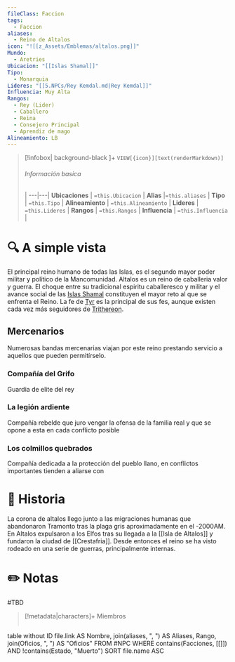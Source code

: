 ```yaml
---
fileClass: Faccion
tags:
  - Faccion
aliases:
  - Reino de Altalos
icon: "![[z_Assets/Emblemas/altalos.png]]"
Mundo:
  - Aretries
Ubicacion: "[[Islas Shamal]]"
Tipo:
  - Monarquia
Lideres: "[[5.NPCs/Rey Kemdal.md|Rey Kemdal]]"
Influencia: Muy Alta
Rangos:
  - Rey (Lider)
  - Caballero
  - Reina
  - Consejero Principal
  - Aprendiz de mago
Alineamiento: LB
---
```



> [!infobox| background-black ]+
`VIEW[{icon}][text(renderMarkdown)]`
> ###### Información basica
>  |
> ---|---|
>  **Ubicaciones** | `=this.Ubicacion` |
> **Alias** |`=this.aliases` |
> **Tipo** | `=this.Tipo` |
> **Alineamiento** | `=this.Alineamiento` |
> **Lideres** | `=this.Lideres` |
> **Rangos** | `=this.Rangos` |
> **Influencia** | `=this.Influencia` |




# 🔍 A simple vista

El principal reino humano de todas las Islas, es el segundo mayor poder militar y político de la Mancomunidad. Altalos es un reino de caballeria valor y guerra. El choque entre su tradicional espiritu caballeresco y militar y el avance social de las [Islas Shamal](https://www.notion.so/Islas-Shamal-af54fc3c476941eb9b59243abb9a5ecb?pvs=21) constituyen el mayor reto al que se enfrenta el Reino. La fe de [Tyr](https://www.notion.so/Tyr-fa8b9ab1d1ab4831a2037552cc9307c8?pvs=21) es la principal de sus fes, aunque existen cada vez más seguidores de [Trithereon](https://www.notion.so/Trithereon-3204e07a48fc409daef59c72270bfb4c?pvs=21).

## Mercenarios

Numerosas bandas mercenarias viajan por este reino prestando servicio a aquellos que pueden permitírselo.

### Compañía del Grifo

Guardia de elite del rey

### La legión ardiente

Compañía rebelde que juro vengar la ofensa de la familia real y que se opone a esta en cada conflicto posible

### Los colmillos quebrados

Compañía dedicada a la protección del pueblo llano, en conflictos importantes tienden a aliarse con

# 📜 Historia

La corona de altalos llego junto a las migraciones humanas que abandonaron Tramonto tras la plaga gris aproximadamente en el -2000AM. En Altalos expulsaron a los Elfos tras su llegada a la [[Isla de Altalos]] y fundaron la ciudad de [[Crestafria]]. Desde entonces el reino se ha visto rodeado en una serie de guerras, principalmente internas.
# ✏️ Notas

#TBD

> [!metadata|characters]+ Miembros
> ```dataview
table without ID file.link AS Nombre, join(aliases, ", ") AS Aliases, Rango, join(Oficios, ", ") AS "Oficios"
FROM #NPC
WHERE  contains(Facciones, [[]]) AND !contains(Estado, "Muerto")
SORT file.name ASC
